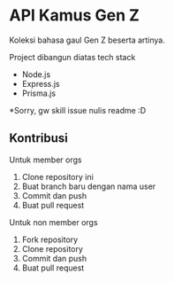 # API Kamus Gen Z

Koleksi bahasa gaul Gen Z beserta artinya.

Project dibangun diatas tech stack
- Node.js
- Express.js
- Prisma.js

*Sorry, gw skill issue nulis readme :D
## Kontribusi

Untuk member orgs
1. Clone repository ini
2. Buat branch baru dengan nama user
3. Commit dan push
4. Buat pull request

Untuk non member orgs
1. Fork repository
2. Clone repository
3. Commit dan push
4. Buat pull request